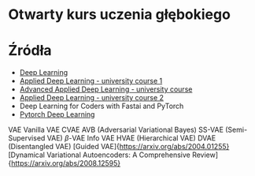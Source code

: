 # Otwarty kurs uczenia głębokiego
# Źródła
- [Deep Learning](https://www.deeplearningbook.org/)
- [Applied Deep Learning - university course 1](https://github.com/Apress/applied-deep-learning)
- [Advanced Applied Deep Learning - university course](https://github.com/Apress/advanced-applied-deep-learning)
- [Applied Deep Learning - university course 2](https://github.com/maziarraissi/Applied-Deep-Learning)
- Deep Learning for Coders with Fastai and PyTorch
- [Pytorch Deep Learning](https://github.com/mrdbourke/pytorch-deep-learning)

VAE
Vanilla VAE
CVAE
AVB (Adversarial Variational Bayes)
SS-VAE (Semi-Supervised VAE)
$\beta$-VAE
Info VAE
HVAE (Hierarchical VAE)
DVAE (Disentangled VAE)
[Guided VAE]{https://arxiv.org/abs/2004.01255}
[Dynamical Variational Autoencoders: A Comprehensive Review]{https://arxiv.org/abs/2008.12595}
